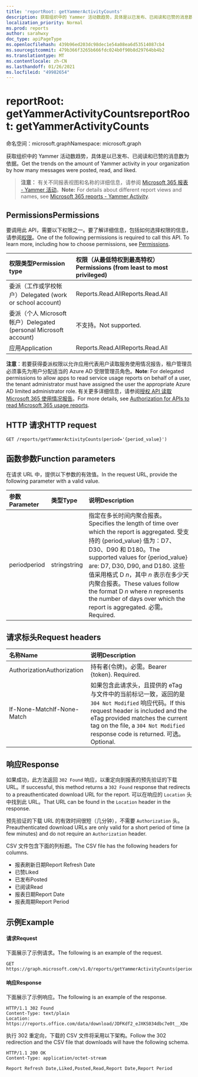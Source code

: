 ```yaml
---
title: 'reportRoot: getYammerActivityCounts'
description: 获取组织中的 Yammer 活动数趋势，具体是以已发布、已阅读和已赞的消息数为依据。
localization_priority: Normal
ms.prod: reports
author: sarahwxy
doc_type: apiPageType
ms.openlocfilehash: 439b96ed203dc98dec1e54a08ea6d53514087cb4
ms.sourcegitcommit: 479b366f3265b666fdc024b0f90b8d29764bb4b2
ms.translationtype: MT
ms.contentlocale: zh-CN
ms.lasthandoff: 01/26/2021
ms.locfileid: "49982654"
---
```

# <a name="reportroot-getyammeractivitycounts"></a><span data-ttu-id="c827e-103">reportRoot: getYammerActivityCounts</span><span class="sxs-lookup"><span data-stu-id="c827e-103">reportRoot: getYammerActivityCounts</span></span>

<span data-ttu-id="c827e-104">命名空间：microsoft.graph</span><span class="sxs-lookup"><span data-stu-id="c827e-104">Namespace: microsoft.graph</span></span>

<span data-ttu-id="c827e-105">获取组织中的 Yammer 活动数趋势，具体是以已发布、已阅读和已赞的消息数为依据。</span><span class="sxs-lookup"><span data-stu-id="c827e-105">Get the trends on the amount of Yammer activity in your organization by how many messages were posted, read, and liked.</span></span>

> <span data-ttu-id="c827e-106">**注意：** 有关不同报表视图和名称的详细信息，请参阅 [Microsoft 365 报表 - Yammer 活动](https://support.office.com/client/Yammer-activity-c7c9f938-5b8e-4d52-b1a2-c7c32cb2312a)。</span><span class="sxs-lookup"><span data-stu-id="c827e-106">**Note:** For details about different report views and names, see [Microsoft 365 reports - Yammer Activity](https://support.office.com/client/Yammer-activity-c7c9f938-5b8e-4d52-b1a2-c7c32cb2312a).</span></span>

## <a name="permissions"></a><span data-ttu-id="c827e-107">Permissions</span><span class="sxs-lookup"><span data-stu-id="c827e-107">Permissions</span></span>

<span data-ttu-id="c827e-p101">要调用此 API，需要以下权限之一。要了解详细信息，包括如何选择权限的信息，请参阅[权限](/graph/permissions-reference)。</span><span class="sxs-lookup"><span data-stu-id="c827e-p101">One of the following permissions is required to call this API. To learn more, including how to choose permissions, see [Permissions](/graph/permissions-reference).</span></span>

| <span data-ttu-id="c827e-110">权限类型</span><span class="sxs-lookup"><span data-stu-id="c827e-110">Permission type</span></span>                        | <span data-ttu-id="c827e-111">权限（从最低特权到最高特权）</span><span class="sxs-lookup"><span data-stu-id="c827e-111">Permissions (from least to most privileged)</span></span> |
| :------------------------------------- | :--------------------------------------- |
| <span data-ttu-id="c827e-112">委派（工作或学校帐户）</span><span class="sxs-lookup"><span data-stu-id="c827e-112">Delegated (work or school account)</span></span>     | <span data-ttu-id="c827e-113">Reports.Read.All</span><span class="sxs-lookup"><span data-stu-id="c827e-113">Reports.Read.All</span></span>                         |
| <span data-ttu-id="c827e-114">委派（个人 Microsoft 帐户）</span><span class="sxs-lookup"><span data-stu-id="c827e-114">Delegated (personal Microsoft account)</span></span> | <span data-ttu-id="c827e-115">不支持。</span><span class="sxs-lookup"><span data-stu-id="c827e-115">Not supported.</span></span>                           |
| <span data-ttu-id="c827e-116">应用</span><span class="sxs-lookup"><span data-stu-id="c827e-116">Application</span></span>                            | <span data-ttu-id="c827e-117">Reports.Read.All</span><span class="sxs-lookup"><span data-stu-id="c827e-117">Reports.Read.All</span></span>                         |

<span data-ttu-id="c827e-118">**注意**：若要获得委派权限以允许应用代表用户读取服务使用情况报告，租户管理员必须事先为用户分配适当的 Azure AD 受限管理员角色。</span><span class="sxs-lookup"><span data-stu-id="c827e-118">**Note**: For delegated permissions to allow apps to read service usage reports on behalf of a user, the tenant administrator must have assigned the user the appropriate Azure AD limited administrator role.</span></span> <span data-ttu-id="c827e-119">有关更多详细信息，请参阅[授权 API 读取 Microsoft 365 使用情况报告](/graph/reportroot-authorization)。</span><span class="sxs-lookup"><span data-stu-id="c827e-119">For more details, see [Authorization for APIs to read Microsoft 365 usage reports](/graph/reportroot-authorization).</span></span>

## <a name="http-request"></a><span data-ttu-id="c827e-120">HTTP 请求</span><span class="sxs-lookup"><span data-stu-id="c827e-120">HTTP request</span></span>


<!-- { "blockType": "ignored" } --> 

```http
GET /reports/getYammerActivityCounts(period='{period_value}')
```

## <a name="function-parameters"></a><span data-ttu-id="c827e-121">函数参数</span><span class="sxs-lookup"><span data-stu-id="c827e-121">Function parameters</span></span>

<span data-ttu-id="c827e-122">在请求 URL 中，提供以下参数的有效值。</span><span class="sxs-lookup"><span data-stu-id="c827e-122">In the request URL, provide the following parameter with a valid value.</span></span>

| <span data-ttu-id="c827e-123">参数</span><span class="sxs-lookup"><span data-stu-id="c827e-123">Parameter</span></span> | <span data-ttu-id="c827e-124">类型</span><span class="sxs-lookup"><span data-stu-id="c827e-124">Type</span></span>   | <span data-ttu-id="c827e-125">说明</span><span class="sxs-lookup"><span data-stu-id="c827e-125">Description</span></span>                              |
| :-------- | :----- | :--------------------------------------- |
| <span data-ttu-id="c827e-126">period</span><span class="sxs-lookup"><span data-stu-id="c827e-126">period</span></span>    | <span data-ttu-id="c827e-127">string</span><span class="sxs-lookup"><span data-stu-id="c827e-127">string</span></span> | <span data-ttu-id="c827e-128">指定在多长时间内聚合报表。</span><span class="sxs-lookup"><span data-stu-id="c827e-128">Specifies the length of time over which the report is aggregated.</span></span> <span data-ttu-id="c827e-129">受支持的 {period_value} 值为：D7、D30、D90 和 D180。</span><span class="sxs-lookup"><span data-stu-id="c827e-129">The supported values for {period_value} are: D7, D30, D90, and D180.</span></span> <span data-ttu-id="c827e-130">这些值采用格式 D *n*，其中 *n* 表示在多少天内聚合报表。</span><span class="sxs-lookup"><span data-stu-id="c827e-130">These values follow the format D *n* where *n* represents the number of days over which the report is aggregated.</span></span> <span data-ttu-id="c827e-131">必需。</span><span class="sxs-lookup"><span data-stu-id="c827e-131">Required.</span></span> |

## <a name="request-headers"></a><span data-ttu-id="c827e-132">请求标头</span><span class="sxs-lookup"><span data-stu-id="c827e-132">Request headers</span></span>

| <span data-ttu-id="c827e-133">名称</span><span class="sxs-lookup"><span data-stu-id="c827e-133">Name</span></span>          | <span data-ttu-id="c827e-134">说明</span><span class="sxs-lookup"><span data-stu-id="c827e-134">Description</span></span>                              |
| :------------ | :--------------------------------------- |
| <span data-ttu-id="c827e-135">Authorization</span><span class="sxs-lookup"><span data-stu-id="c827e-135">Authorization</span></span> | <span data-ttu-id="c827e-p104">持有者{令牌}。必需。</span><span class="sxs-lookup"><span data-stu-id="c827e-p104">Bearer {token}. Required.</span></span>                |
| <span data-ttu-id="c827e-138">If-None-Match</span><span class="sxs-lookup"><span data-stu-id="c827e-138">If-None-Match</span></span> | <span data-ttu-id="c827e-139">如果包含此请求头，且提供的 eTag 与文件中的当前标记一致，返回的是 `304 Not Modified` 响应代码。</span><span class="sxs-lookup"><span data-stu-id="c827e-139">If this request header is included and the eTag provided matches the current tag on the file, a `304 Not Modified` response code is returned.</span></span> <span data-ttu-id="c827e-140">可选。</span><span class="sxs-lookup"><span data-stu-id="c827e-140">Optional.</span></span> |

## <a name="response"></a><span data-ttu-id="c827e-141">响应</span><span class="sxs-lookup"><span data-stu-id="c827e-141">Response</span></span>

<span data-ttu-id="c827e-142">如果成功，此方法返回 `302 Found` 响应，以重定向到报表的预先验证的下载 URL。</span><span class="sxs-lookup"><span data-stu-id="c827e-142">If successful, this method returns a `302 Found` response that redirects to a preauthenticated download URL for the report.</span></span> <span data-ttu-id="c827e-143">可以在响应的 `Location` 头中找到此 URL。</span><span class="sxs-lookup"><span data-stu-id="c827e-143">That URL can be found in the `Location` header in the response.</span></span>

<span data-ttu-id="c827e-144">预先验证的下载 URL 的有效时间很短（几分钟），不需要 `Authorization` 头。</span><span class="sxs-lookup"><span data-stu-id="c827e-144">Preauthenticated download URLs are only valid for a short period of time (a few minutes) and do not require an `Authorization` header.</span></span>

<span data-ttu-id="c827e-145">CSV 文件包含下面的列标题。</span><span class="sxs-lookup"><span data-stu-id="c827e-145">The CSV file has the following headers for columns.</span></span>

- <span data-ttu-id="c827e-146">报表刷新日期</span><span class="sxs-lookup"><span data-stu-id="c827e-146">Report Refresh Date</span></span>
- <span data-ttu-id="c827e-147">已赞</span><span class="sxs-lookup"><span data-stu-id="c827e-147">Liked</span></span>
- <span data-ttu-id="c827e-148">已发布</span><span class="sxs-lookup"><span data-stu-id="c827e-148">Posted</span></span>
- <span data-ttu-id="c827e-149">已阅读</span><span class="sxs-lookup"><span data-stu-id="c827e-149">Read</span></span>
- <span data-ttu-id="c827e-150">报表日期</span><span class="sxs-lookup"><span data-stu-id="c827e-150">Report Date</span></span>
- <span data-ttu-id="c827e-151">报表周期</span><span class="sxs-lookup"><span data-stu-id="c827e-151">Report Period</span></span>

## <a name="example"></a><span data-ttu-id="c827e-152">示例</span><span class="sxs-lookup"><span data-stu-id="c827e-152">Example</span></span>

#### <a name="request"></a><span data-ttu-id="c827e-153">请求</span><span class="sxs-lookup"><span data-stu-id="c827e-153">Request</span></span>

<span data-ttu-id="c827e-154">下面展示了示例请求。</span><span class="sxs-lookup"><span data-stu-id="c827e-154">The following is an example of the request.</span></span>


<!--{
  "blockType": "ignored",
  "isComposable": true,
  "name": "reportroot_getyammeractivitycounts"
}-->

```msgraph-interactive
GET https://graph.microsoft.com/v1.0/reports/getYammerActivityCounts(period='D7')
```


#### <a name="response"></a><span data-ttu-id="c827e-155">响应</span><span class="sxs-lookup"><span data-stu-id="c827e-155">Response</span></span>

<span data-ttu-id="c827e-156">下面展示了示例响应。</span><span class="sxs-lookup"><span data-stu-id="c827e-156">The following is an example of the response.</span></span>

<!-- {
  "blockType": "response",
  "truncated": true,
  "@odata.type": "microsoft.graph.report"
} -->

```http
HTTP/1.1 302 Found
Content-Type: text/plain
Location: https://reports.office.com/data/download/JDFKdf2_eJXKS034dbc7e0t__XDe
```

<span data-ttu-id="c827e-157">执行 302 重定向，下载的 CSV 文件将采用以下架构。</span><span class="sxs-lookup"><span data-stu-id="c827e-157">Follow the 302 redirection and the CSV file that downloads will have the following schema.</span></span>

<!-- { "blockType": "ignored" } --> 

```http
HTTP/1.1 200 OK
Content-Type: application/octet-stream

Report Refresh Date,Liked,Posted,Read,Report Date,Report Period
```
<!-- uuid: 8fcb5dbc-d5aa-4681-8e31-b001d5168d79 
2015-10-25 14:57:30 UTC -->
<!-- {
  "type": "#page.annotation",
  "description": "Example",
  "keywords": "",
  "section": "documentation",
  "tocPath": "",
  "suppressions": [
  ]
}-->

